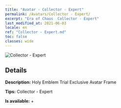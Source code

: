 ```yaml
---
title: "Avatar - Collector - Expert"
permalink: /Avatars/Collector - Expert/
excerpt: "Era of Chaos  Collector - Expert"
last_modified_at: 2021-06-03
locale: en
ref: "Collector - Expert.md"
toc: false
classes: wide
---
```

 ![Collector - Expert](/images/a/avatarFrame_59.png)

## Details

 **Description:** Holy Emblem Trial Exclusive Avatar Frame 

 **Tips:** Collector - Expert 

 **Is available:**  + 

